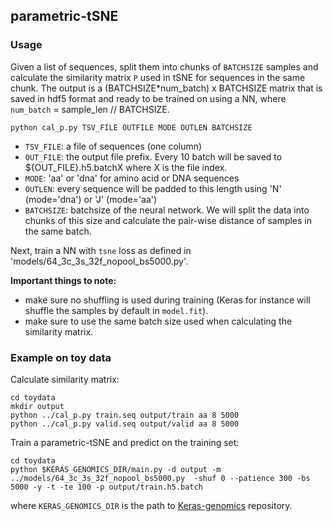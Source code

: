 ## parametric-tSNE


### Usage
Given a list of sequences, split them into chunks of `BATCHSIZE` samples and calculate the similarity matrix `P` used in tSNE for sequences in the same chunk. The output is a (BATCHSIZE*num_batch) x BATCHSIZE matrix that is saved in hdf5 format and ready to be trained on using a NN, where `num_batch` = sample_len // BATCHSIZE.

```
python cal_p.py TSV_FILE OUTFILE MODE OUTLEN BATCHSIZE
```

- `TSV_FILE`: a file of sequences (one column)
- `OUT_FILE`: the output file prefix. Every 10 batch will be saved to ${OUT_FILE}.h5.batchX where X is the file index.
- `MODE`: 'aa' or 'dna' for amino acid or DNA sequences
- `OUTLEN`: every sequence will be padded to this length using 'N' (mode='dna') or 'J' (mode='aa')
- `BATCHSIZE`: batchsize of the neural network. We will split the data into chunks of this size and calculate the pair-wise distance of samples in the same batch.

Next, train a NN with `tsne` loss as defined in 'models/64_3c_3s_32f_nopool_bs5000.py'.

**Important things to note:**

- make sure no shuffling is used during training (Keras for instance will shuffle the samples by default in `model.fit`).
- make sure to use the same batch size used when calculating the similarity matrix.

### Example on toy data
Calculate similarity matrix:

```
cd toydata
mkdir output
python ../cal_p.py train.seq output/train aa 8 5000
python ../cal_p.py valid.seq output/valid aa 8 5000
```

Train a parametric-tSNE and predict on the training set:

```
cd toydata
python $KERAS_GENOMICS_DIR/main.py -d output -m ../models/64_3c_3s_32f_nopool_bs5000.py  -shuf 0 --patience 300 -bs 5000 -y -t -te 100 -p output/train.h5.batch
```

where `KERAS_GENOMICS_DIR` is the path to [Keras-genomics](https://github.com/gifford-lab/keras-genomics) repository.

